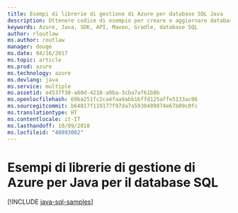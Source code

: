 ```yaml
---
title: Esempi di librerie di gestione di Azure per database SQL Java
description: Ottenere codice di esempio per creare e aggiornare database SQL di Azure con le librerie di gestione di Azure per Java
keywords: Azure, Java, SDK, API, Maven, Gradle, database SQL
author: rloutlaw
ms.author: routlaw
manager: douge
ms.date: 04/16/2017
ms.topic: article
ms.prod: azure
ms.technology: azure
ms.devlang: java
ms.service: multiple
ms.assetid: e4537f38-a60d-4218-a9ba-3cba7af61b8b
ms.openlocfilehash: 69ba251fc2ca4faa9abb1bffd125affe5133ac06
ms.sourcegitcommit: b64017f119177f97da7a5930489874e67b09c0fc
ms.translationtype: HT
ms.contentlocale: it-IT
ms.lasthandoff: 10/09/2018
ms.locfileid: "48893082"
---
```

# <a name="azure-management-libraries-for-java-samples-for-sql-database"></a>Esempi di librerie di gestione di Azure per Java per il database SQL

[!INCLUDE [java-sql-samples](includes/java-sql-samples.md)]